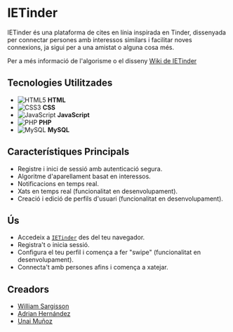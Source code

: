 # IETinder

IETinder és una plataforma de cites en línia inspirada en Tinder, dissenyada per connectar persones amb interessos similars i facilitar noves connexions, ja sigui per a una amistat o alguna cosa més.

Per a més informació de l'algorisme o el disseny [Wiki de IETinder](https://github.com/adriaht/IETITinder/wiki)

## Tecnologies Utilitzades
- ![HTML5](https://img.shields.io/badge/HTML5-E34F26?style=flat-square&logo=html5&logoColor=white) **HTML**
- ![CSS3](https://img.shields.io/badge/CSS3-1572B6?style=flat-square&logo=css3&logoColor=white) **CSS**
- ![JavaScript](https://img.shields.io/badge/JavaScript-F7DF1E?style=flat-square&logo=javascript&logoColor=black) **JavaScript**
- ![PHP](https://img.shields.io/badge/PHP-777BB4?style=flat-square&logo=php&logoColor=white) **PHP**
- ![MySQL](https://img.shields.io/badge/MySQL-4479A1?style=flat-square&logo=mysql&logoColor=white) **MySQL**

## Característiques Principals
- Registre i inici de sessió amb autenticació segura.
- Algoritme d'aparellament basat en interessos.
- Notificacions en temps real.
- Xats en temps real (funcionalitat en desenvolupament).
- Creació i edició de perfils d'usuari (funcionalitat en desenvolupament).

## Ús
- Accedeix a [`IETinder`](https://tinder5.ieti.site/) des del teu navegador.
- Registra't o inicia sessió.
- Configura el teu perfil i comença a fer "swipe" (funcionalitat en desenvolupament).
- Connecta't amb persones afins i comença a xatejar.

## Creadors

- [William Sargisson](https://github.com/WilliamSCastro)
- [Adrian Hernández](https://github.com/adriaht)
- [Unai Muñoz](https://github.com/UnaiMunoz)
